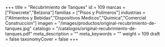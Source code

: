 +++
title = "Recubrimiento de Tanques"
id = 109
marcas = ["Flowcrete","Belzona"]
familias = ["Pisos y Polímeros"]
industrias = ["Alimentos y Bebidas","Dispositivos Medicos","Quimica","Comercial Construccion"]
imagen = "/images/productos/original-recubrimiento-de-tanques.jpg"
catalogo = "/catalogos/original-recubrimiento-de-tanques.pdf"
meta_description = ""
meta_keywords = ""
weight = 109
draft = false
taxonomyCover = false
+++
